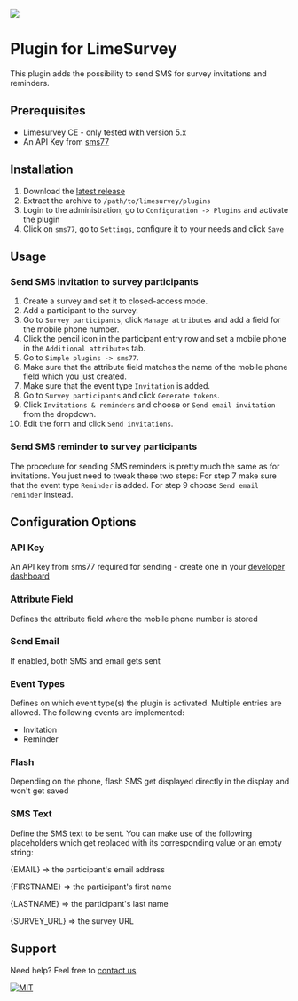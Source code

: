 ![](https://www.sms77.io/wp-content/uploads/2019/07/sms77-Logo-400x79.png)

# Plugin for LimeSurvey
This plugin adds the possibility to send SMS for survey invitations and reminders.

## Prerequisites
- Limesurvey CE - only tested with version 5.x
- An API Key from [sms77](https://www.sms77.io)

## Installation

1. Download the [latest release](https://github.com/sms77io/LimeSurvey/releases/latest/download/sms77-limesurvey-latest.zip)
2. Extract the archive to `/path/to/limesurvey/plugins`
3. Login to the administration, go to `Configuration -> Plugins` and activate the plugin
4. Click on `sms77`, go to `Settings`, configure it to your needs and click `Save`

## Usage

### Send SMS invitation to survey participants
1. Create a survey and set it to closed-access mode.
2. Add a participant to the survey.
3. Go to `Survey participants`, click `Manage attributes` and add a field for the mobile phone number.
4. Click the pencil icon in the participant entry row and set a mobile phone in the `Additional attributes` tab.
5. Go to `Simple plugins -> sms77`.
6. Make sure that the attribute field matches the name of the mobile phone field which you just created.
7. Make sure that the event type `Invitation` is added.
8. Go to `Survey participants` and click `Generate tokens`.
9. Click `Invitations & reminders` and choose or `Send email invitation` from the dropdown.
10. Edit the form and click `Send invitations`.

### Send SMS reminder to survey participants
The procedure for sending SMS reminders is pretty much the same as for invitations.
You just need to tweak these two steps:
For step 7 make sure that the event type `Reminder` is added.
For step 9 choose `Send email reminder` instead.


## Configuration Options

### API Key
An API key from sms77 required for sending - create one in your [developer dashboard](https://app.sms77.io/developer)

### Attribute Field
Defines the attribute field where the mobile phone number is stored

### Send Email
If enabled, both SMS and email gets sent

### Event Types
Defines on which event type(s) the plugin is activated.
Multiple entries are allowed.
The following events are implemented:
- Invitation
- Reminder

### Flash
Depending on the phone, flash SMS get displayed directly in the display and won't get saved

### SMS Text
Define the SMS text to be sent. 
You can make use of the following placeholders which get replaced with its corresponding value or an empty string:

{EMAIL} => the participant's email address

{FIRSTNAME} => the participant's first name

{LASTNAME} => the participant's last name

{SURVEY_URL} => the survey URL



## Support

Need help? Feel free to [contact us](https://www.sms77.io/en/company/contact/).

[![MIT](https://img.shields.io/badge/License-MIT-teal.svg)](LICENSE)
